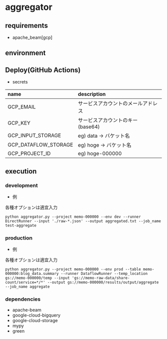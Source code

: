 # aggregator


## requirements
- apache_beam[gcp]

## environment

## Deploy(GitHub Actions)

- secrets

| name | description |
|:-|:-|
| GCP_EMAIL | サービスアカウントのメールアドレス |
| GCP_KEY | サービスアカウントのキー(base64) |
| GCP_INPUT_STORAGE | eg) data -> バケット名 |
| GCP_DATAFLOW_STORAGE | eg) hoge -> バケット名 |
| GCP_PROJECT_ID | eg) hoge-000000 |

## execution

### development

- 例

各種オプションは適宜入力

```
python aggregator.py --project memo-000000 --env dev --runner DirectRunner --input './raw-*.json' --output aggregated.txt --job_name test-aggregate
```

### production

- 例

各種オプションは適宜入力

```
python aggregator.py --project memo-000000 --env prod --table memo-000000:blog_data.summary --runner DataflowRunner --temp_location gs://memo-000000/temp --input 'gs://memo-raw-data/share-count/service=*/*' --output gs://memo-000000/results/output/aggregate --job_name aggregate
```

### dependencies
- apache-beam
- google-cloud-bigquery
- google-cloud-storage
- mypy
- green



